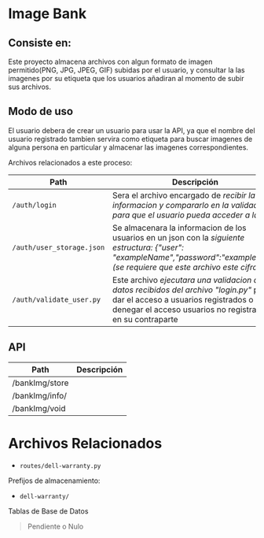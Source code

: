 # Image Bank
## Consiste en:

Este proyecto almacena archivos con algun formato de imagen permitido(PNG, JPG, JPEG, GIF) subidas por el usuario, y consultar la las imagenes por su etiqueta que los usuarios añadiran al momento de subir sus archivos.

## Modo de uso

El usuario debera de crear un usuario para usar la API, ya que el nombre del usuario registrado tambien servira como etiqueta para buscar imagenes de alguna persona en particular y almacenar las imagenes correspondientes.

Archivos relacionados a este proceso:

| Path                    | Descripción                                         |
| ----------------------- | --------------------------------------------------- |
| `/auth/login`         | Sera el archivo encargado de *recibir la informacion y compararlo en la validacion para que el usuario pueda acceder a la API*                           |
| `/auth/user_storage.json` | Se almacenara la informacion de los usuarios en un json con la *siguiente estructura: {"user": "exampleName","password":"examplePass" (se requiere que este archivo este cifrado.)*    |
| `/auth/validate_user.py`  | Este archivo *ejecutara una validacion de los datos recibidos del archivo "login.py"* para dar el acceso a usuarios registrados o denegar el acceso usuarios no registrados en su contraparte |

## API

| Path                  | Descripción |
| --------------------- | ----------- |
| /bankImg/store        |             |
| /bankImg/info/<id>       |             |
| /bankImg/void            |             |


# Archivos Relacionados

 - `routes/dell-warranty.py`

Prefijos de almacenamiento:

 - `dell-warranty/`

Tablas de Base de Datos

> Pendiente o Nulo
